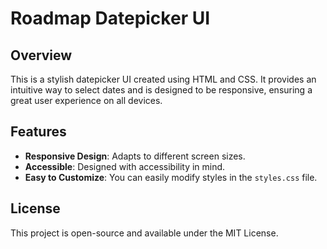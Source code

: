 # Roadmap Datepicker UI

## Overview

This is a stylish datepicker UI created using HTML and CSS. It provides an intuitive way to select dates and is designed to be responsive, ensuring a great user experience on all devices.

## Features

- **Responsive Design**: Adapts to different screen sizes.
- **Accessible**: Designed with accessibility in mind.
- **Easy to Customize**: You can easily modify styles in the `styles.css` file.

## License

This project is open-source and available under the MIT License.
